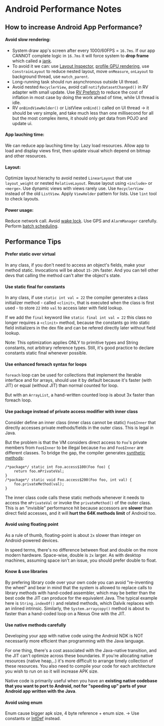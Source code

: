 # Android Performance Notes

## How to increase Android App Performance?

#### Avoid slow rendering:

* System draw app's screen after every 1000/60FPS = `16.7ms`. If our app CANNOT complete logic in `16.7ms` it will force system to **drop frame** which called a [jank](https://developer.android.com/topic/performance/vitals/render.html#identify). 
* To avoid it we can: use [Layout Inspector](https://developer.android.com/studio/debug/layout-inspector.html), [profile GPU rendering](https://developer.android.com/topic/performance/rendering/profile-gpu.html), use `ConstrainLayout` to reduce nested layout, move `onMeasure`, `onLayout` to background thread, use `match_parent`. 
* Long-running task should run asynchronous outside UI thread.
* Avoid nested `RecyclerView`, avoid call `notifyDatasetChanged()` in RV adapter with small update. Use [RV Prefetch](https://medium.com/google-developers/recyclerview-prefetch-c2f269075710) to reduce the cost of inflation in most case by doing the work ahead of time, while UI thread is idle. 
* RV `onBindViewHolder()` or ListView `onBind()` called on UI thread -> it should be very simple, and take much less than one millisecond for all but the most complex items, it should only get data from POJO and update ui.

#### App lauching time:

We can reduce app lauching time by: Lazy load resources. Allow app to load and display views first, then update visual which depend on bitmap and other resources.

#### Layout:

Optimize layout hierachy to avoid nested `LinearLayout` that use `layout_weight` or nested `RelativeLayout`. Reuse layout using `<include>` or `<merge>`. Use dynamic views with views rarely use. Use `RecyclerView` instead of the old `ListView`. Apply `ViewHolder` pattern for lists. Use `lint` tool to check layouts.

#### Power usage:

Reduce network call. Avoid [wake lock](https://developer.android.com/training/scheduling/wakelock.html). Use GPS and `AlarmManager` carefully. Perform [batch scheduling](https://developer.android.com/topic/performance/scheduling.html).


## Performance Tips

#### Prefer static over virtual

In any class, if you don't need to access an object's fields, make your method static. Invocations will be about `15-20%` faster. And you can tell other devs that calling the method can't alter the object's state.

#### Use static final for constants

In any class, if use `static int val = 22` the compiler generates a class initializer method - called `<clinit>`, that is executed when the class is first used - to store `22` into `val` to access later with field lookup. 

If we add the `final` keyword like `static final int val = 22` this class no longer requires a `<clinit>` method, because the constants go into static field initializers in the dex file and can be refered directly later without field lookup.

Note: This optimization applies ONLY to primitive types and String constants, not arbitrary reference types. Still, it's good practice to declare constants static final whenever possible.

#### Use enhanced foreach syntax for loops

`foreach` loop can be used for collections that implement the Iterable interface and for arrays, should use it by default because it's faster (with JIT) or equal (without JIT) than normal counted for loop.

But with an `ArrayList`, a hand-written counted loop is about 3x faster than foreach loop.

#### Use package instead of private access modifier with inner class

Consider define an inner class (inner class cannot be static) `Foo$Inner` that directly accesses private methods/fields in the outer class. This is legal in Java. 

But the problem is that the VM considers direct access to `Foo`'s private members from `Foo$Inner` to be illegal because `Foo` and `Foo$Inner` are different classes. To bridge the gap, the compiler generates [synthetic methods](https://vanillajava.blogspot.com/2011/07/java-secret-generated-methods.html):

```
/*package*/ static int Foo.access$100(Foo foo) {
    return foo.mPrivateVal;
}
/*package*/ static void Foo.access$200(Foo foo, int val) {
    foo.privateMethod(val);
}
```

The inner class code calls these static methods whenever it needs to access the `mPrivateVal` or invoke the `privateMethod()` of the outer class. This is an "invisible" performance hit because accessors are **slower** than direct field accesses, and it will **hurt the 64K methods limit** of Android too.

#### Avoid using floating point

As a rule of thumb, floating-point is about `2x` slower than integer on Android-powered devices.

In speed terms, there's no difference between float and double on the more modern hardware. Space-wise, double is `2x` larger. As with desktop machines, assuming space isn't an issue, you should prefer double to float.

#### Know & use libraries

By prefering library code over your own code you can avoid "re-inventing the wheel" and bear in mind that the system is allowed to replace calls to library methods with hand-coded assembler, which may be better than the best code the JIT can produce for the equivalent Java. The typical example here is `String.indexOf()` and related methods, which Dalvik replaces with an inlined intrinsic. Similarly, the `System.arraycopy()` method is about `9x` faster than a hand-coded loop on a Nexus One with the JIT.

#### Use native methods carefully

Developing your app with native code using the Android NDK is NOT necessarily more efficient than programming with the Java language. 

For one thing, there's a cost associated with the Java-native transition, and the JIT can't optimize across these boundaries. If you're allocating native resources (native heap,..) it's more difficult to arrange timely collection of these resources. You also need to compile your code for each architecture you wish to run on so it will increase APK size. 

Native code is primarily useful when you have an **existing native codebase that you want to port to Android, not for "speeding up" parts of your Android app written with the Java**. 

#### Avoid using enum

Enum cause bigger apk size, 4 byte reference + enum size.
-> Use constants or [IntDef](https://stackoverflow.com/questions/32032503/enums-and-android-annotation-intdef) instead.
